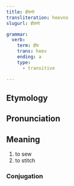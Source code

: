 ```yaml
---
title: हीवणो
transliteration: heevno
slugurl: हीवणो

grammar: 
  verb:
    term: हीव
    trans: heev
    ending: a
    type: 
      - transitive

---
```

## Etymology

## Pronunciation

## Meaning
1. to sew
2. to stitch

### Conjugation
<verb-conj :grammar="grammar"></verb-conj>